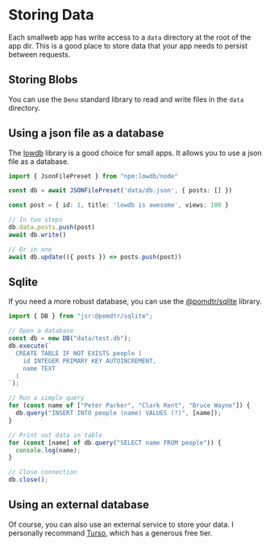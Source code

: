 # Storing Data

Each smallweb app has write access to a `data` directory at the root of the app dir. This is a good place to store data that your app needs to persist between requests.

## Storing Blobs

 You can use the `Deno` standard library to read and write files in the `data` directory.

## Using a json file as a database

The [lowdb](https://github.com/typicode/lowdb) library is a good choice for small apps. It allows you to use a json file as a database.

```ts
import { JsonFilePreset } from "npm:lowdb/node"

const db = await JSONFilePreset('data/db.json', { posts: [] })

const post = { id: 1, title: 'lowdb is awesome', views: 100 }

// In two steps
db.data.posts.push(post)
await db.write()

// Or in one
await db.update(({ posts }) => posts.push(post))
```

## Sqlite

If you need a more robust database, you can use the [@pomdtr/sqlite](https://jsr.io/@pomdtr/sqlite) library.

```ts
import { DB } from "jsr:@pomdtr/sqlite";

// Open a database
const db = new DB("data/test.db");
db.execute(`
  CREATE TABLE IF NOT EXISTS people (
    id INTEGER PRIMARY KEY AUTOINCREMENT,
    name TEXT
  )
`);

// Run a simple query
for (const name of ["Peter Parker", "Clark Kent", "Bruce Wayne"]) {
  db.query("INSERT INTO people (name) VALUES (?)", [name]);
}

// Print out data in table
for (const [name] of db.query("SELECT name FROM people")) {
  console.log(name);
}

// Close connection
db.close();
```

## Using an external database

Of course, you can also use an external service to store your data. I personally recommand [Turso](https://turso.tech/), which has a generous free tier.
